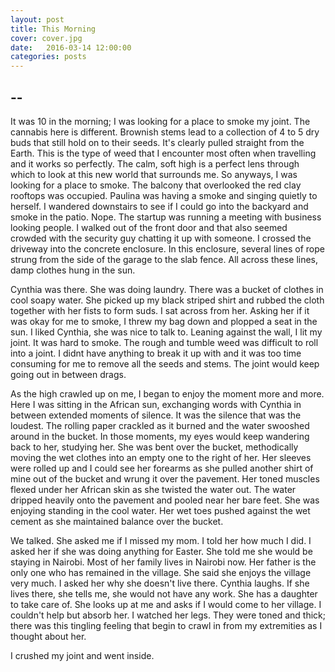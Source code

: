 ```yaml
---
layout: post
title: This Morning
cover: cover.jpg
date:   2016-03-14 12:00:00
categories: posts
---
```


## --

It was 10 in the morning; I was looking for a place to smoke my joint. The cannabis here is different. Brownish stems lead to a collection of 4 to 5 dry buds that still hold on to their seeds. It's clearly pulled straight from the Earth. This is the type of weed that I encounter most often when travelling and it works so perfectly. The calm, soft high is a perfect lens through which to look at this new world that surrounds me. So anyways, I was looking for a place to smoke. The balcony that overlooked the red clay rooftops was occupied. Paulina was having a smoke and singing quietly to herself. I wandered downstairs to see if I could go into the backyard and smoke in the patio. Nope. The startup was running a meeting with business looking people. I walked out of the front door and that also seemed crowded with the security guy chatting it up with someone. I crossed the driveway into the concrete enclosure. In this enclosure, several lines of rope strung from the side of the garage to the slab fence. All across these lines, damp clothes hung in the sun.

Cynthia was there. She was doing laundry. There was a bucket of clothes in cool soapy water. She picked up my black striped shirt and rubbed the cloth together with her fists to form suds. I sat across from her. Asking her if it was okay for me to smoke, I threw my bag down and plopped a seat in the sun. I liked Cynthia, she was nice to talk to. Leaning against the wall, I lit my joint. It was hard to smoke. The rough and tumble weed was difficult to roll into a joint. I didnt have anything to break it up with and it was too time consuming for me to remove all the seeds and stems. The joint would keep going out in between drags.

As the high crawled up on me, I began to enjoy the moment more and more. Here I was sitting in the African sun, exchanging words with Cynthia in between extended moments of silence. It was the silence that was the loudest. The rolling paper crackled as it burned and the water swooshed around in the bucket. In those moments, my eyes would keep wandering back to her, studying her. She was bent over the bucket, methodically moving the wet clothes into an empty one to the right of her. Her sleeves were rolled up and I could see her forearms as she pulled another shirt of mine out of the bucket and wrung it over the pavement. Her toned muscles flexed under her African skin as she twisted the water out. The water dripped heavily onto the pavement and pooled near her bare feet. She was enjoying standing in the cool water. Her wet toes pushed against the wet cement as she maintained balance over the bucket. 

We talked. She asked me if I missed my mom. I told her how much I did. I asked her if she was doing anything for Easter. She told me she would be staying in Nairobi. Most of her family lives in Nairobi now. Her father is the only one who has remained in the village. She said she enjoys the village very much. I asked her why she doesn't live there. Cynthia laughs. If she lives there, she tells me, she would not have any work. She has a daughter to take care of. She looks up at me and asks if I would come to her village. I couldn't help but absorb her. I watched her legs. They were toned and thick; there was this tingling feeling that begin to crawl in from my extremities as I thought about her. 

I crushed my joint and went inside.
